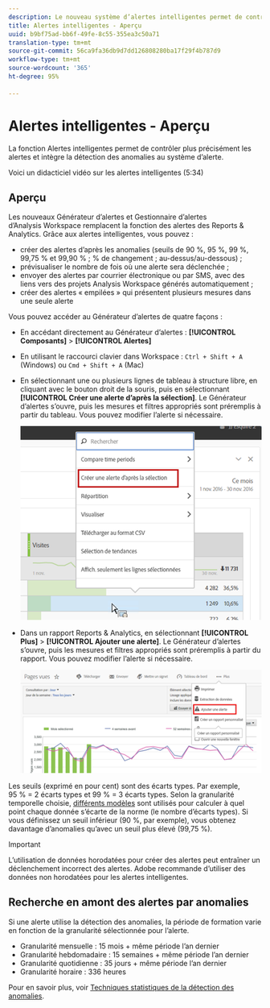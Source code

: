 ```yaml
---
description: Le nouveau système d’alertes intelligentes permet de contrôler plus précisément les alertes et intègre la détection des anomalies au système d’alerte.
title: Alertes intelligentes - Aperçu
uuid: b9bf75ad-bb6f-49fe-8c55-355ea3c50a71
translation-type: tm+mt
source-git-commit: 56ca9fa36db9d7dd126808280ba17f29f4b787d9
workflow-type: tm+mt
source-wordcount: '365'
ht-degree: 95%

---
```



# Alertes intelligentes - Aperçu

La fonction Alertes intelligentes permet de contrôler plus précisément les alertes et intègre la détection des anomalies au système d’alerte.

Voici un didacticiel vidéo sur les alertes [](https://docs.adobe.com/content/help/en/analytics-learn/tutorials/data-science/intelligent-alerts.html) intelligentes (5:34)

## Aperçu

Les nouveaux Générateur d’alertes et Gestionnaire d’alertes d’Analysis Workspace remplacent la fonction des alertes des Reports &amp; Analytics. Grâce aux alertes intelligentes, vous pouvez :

* créer des alertes d’après les anomalies (seuils de 90 %, 95 %, 99 %, 99,75 % et 99,90 % ; % de changement ; au-dessus/au-dessous) ;
* prévisualiser le nombre de fois où une alerte sera déclenchée ;
* envoyer des alertes par courrier électronique ou par SMS, avec des liens vers des projets Analysis Workspace générés automatiquement ;
* créer des alertes « empilées » qui présentent plusieurs mesures dans une seule alerte

Vous pouvez accéder au Générateur d’alertes de quatre façons :

* En accédant directement au Générateur d’alertes : **[!UICONTROL Composants]** > **[!UICONTROL Alertes]**
* En utilisant le raccourci clavier dans Workspace : `Ctrl + Shift + A` (Windows) ou `Cmd + Shift + A` (Mac)
* En sélectionnant une ou plusieurs lignes de tableau à structure libre, en cliquant avec le bouton droit de la souris, puis en sélectionnant **[!UICONTROL Créer une alerte d’après la sélection]**. Le Générateur d’alertes s’ouvre, puis les mesures et filtres appropriés sont préremplis à partir du tableau. Vous pouvez modifier l’alerte si nécessaire.

   ![Création d’une alerte d’après la sélection](assets/create-alert-from-selection.png)

* Dans un rapport Reports &amp; Analytics, en sélectionnant **[!UICONTROL Plus]** > **[!UICONTROL Ajouter une alerte]**. Le Générateur d’alertes s’ouvre, puis les mesures et filtres appropriés sont préremplis à partir du rapport. Vous pouvez modifier l’alerte si nécessaire.

   ![Ajouter une alerte](assets/add-alert.png)

Les seuils (exprimé en pour cent) sont des écarts types. Par exemple, 95 % = 2 écarts types et 99 % = 3 écarts types. Selon la granularité temporelle choisie, [différents modèles](../virtual-analyst/c-anomaly-detection/statistics-anomaly-detection.md) sont utilisés pour calculer à quel point chaque donnée s’écarte de la norme (le nombre d’écarts types). Si vous définissez un seuil inférieur (90 %, par exemple), vous obtenez davantage d’anomalies qu’avec un seuil plus élevé (99,75 %).

>[!IMPORTANT]
>
>L’utilisation de données horodatées pour créer des alertes peut entraîner un déclenchement incorrect des alertes. Adobe recommande d’utiliser des données non horodatées pour les alertes intelligentes.

## Recherche en amont des alertes par anomalies

Si une alerte utilise la détection des anomalies, la période de formation varie en fonction de la granularité sélectionnée pour l’alerte.

* Granularité mensuelle : 15 mois + même période l’an dernier
* Granularité hebdomadaire : 15 semaines + même période l’an dernier
* Granularité quotidienne : 35 jours + même période l’an dernier
* Granularité horaire : 336 heures

Pour en savoir plus, voir [Techniques statistiques de la détection des anomalies](../virtual-analyst/c-anomaly-detection/statistics-anomaly-detection.md).
